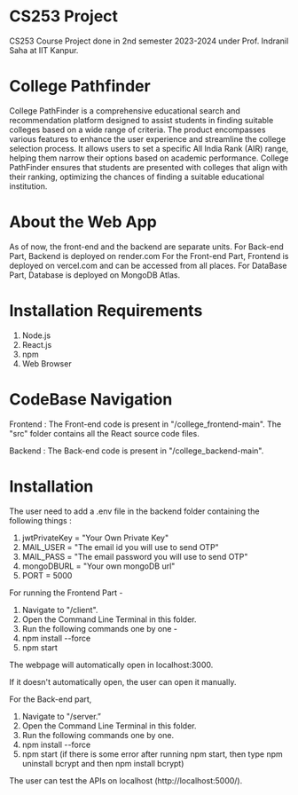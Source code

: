 # CS253 Project
CS253 Course Project done in 2nd semester 2023-2024 under Prof. Indranil Saha at IIT Kanpur.

# College Pathfinder
College PathFinder is a comprehensive educational search and recommendation platform designed to assist students in finding suitable colleges based on a wide range of criteria. The product encompasses various features to enhance the user experience and streamline the college selection process. It allows users to set a specific All India Rank (AIR) range, helping them narrow their options based on academic performance. College PathFinder ensures that students are presented with colleges that align with their ranking, optimizing the chances of finding a suitable educational institution.

# About the Web App
As of now, the front-end and the backend are separate units.
For Back-end Part,
Backend is deployed on render.com
For the Front-end Part,
Frontend is deployed on vercel.com and can be accessed from all places.
For DataBase Part,
Database is deployed on MongoDB Atlas.

# Installation Requirements
1. Node.js
2. React.js
3. npm
4. Web Browser

# CodeBase Navigation
Frontend : 
The Front-end code is present in "/college_frontend-main". The "src" folder contains all the React source code files.

Backend :
The Back-end code is present in "/college_backend-main".

# Installation
The user need to add a .env file in the backend folder containing the following things : 
1. jwtPrivateKey = "Your Own Private Key"
2. MAIL_USER = "The email id you will use to send OTP"
3. MAIL_PASS = "The email password you will use to send OTP"
4. mongoDBURL = "Your own mongoDB url"
5. PORT = 5000

For running the Frontend Part -

1. Navigate to "/client".
2. Open the Command Line Terminal in this folder.
3. Run the following commands one by one -
4. npm install --force
5. npm start

The webpage will automatically open in localhost:3000.

If it doesn't automatically open, the user can open it manually.

For the Back-end part,
1. Navigate to "/server.”
2. Open the Command Line Terminal in this folder.
3. Run the following commands one by one.
4. npm install --force
5. npm start
(if there is some error after running npm start, then type npm uninstall bcrypt and then npm
install bcrypt)

The user can test the APIs on localhost (http://localhost:5000/).
